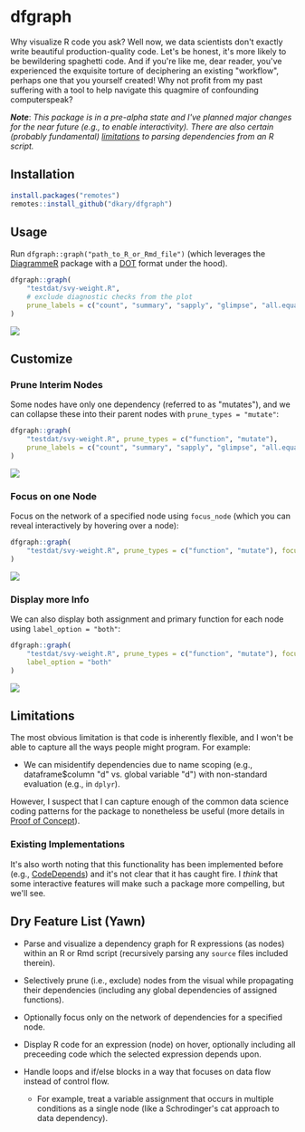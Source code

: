 
# dfgraph

Why visualize R code you ask? Well now, we data scientists don't exactly write beautiful production-quality code. Let's be honest, it's more likely to be bewildering spaghetti code. And if you're like me, dear reader, you've experienced the exquisite torture of deciphering an existing "workflow", perhaps one that you yourself created! Why not profit from my past suffering with a tool to help navigate this quagmire of confounding computerspeak?

***Note***: *This package is in a pre-alpha state and I've planned major changes for the near future (e.g., to enable interactivity). There are also certain (probably fundamental) [limitations](#limitations) to parsing dependencies from an R script.*

## Installation

```r
install.packages("remotes")
remotes::install_github("dkary/dfgraph")
```

## Usage

Run `dfgraph::graph("path_to_R_or_Rmd_file")` (which leverages the [DiagrammeR](https://github.com/rich-iannone/DiagrammeR) package with a   [DOT](https://en.wikipedia.org/wiki/DOT_(graph_description_language)) format under the hood).

```r
dfgraph::graph(
    "testdat/svy-weight.R",
    # exclude diagnostic checks from the plot
    prune_labels = c("count", "summary", "sapply", "glimpse", "all.equal")
)
```

![](ref/img/assemble.svg)

## Customize

### Prune Interim Nodes

Some nodes have only one dependency (referred to as "mutates"), and we can collapse these into their parent nodes with `prune_types = "mutate"`:

```r
dfgraph::graph(
    "testdat/svy-weight.R", prune_types = c("function", "mutate"),
    prune_labels = c("count", "summary", "sapply", "glimpse", "all.equal")
)
```

![](ref/img/assemble-prune.svg)

### Focus on one Node

Focus on the network of a specified node using `focus_node` (which you can reveal interactively by hovering over a node):

```r
dfgraph::graph(
    "testdat/svy-weight.R", prune_types = c("function", "mutate"), focus_node = 20, 
)
```

![](ref/img/assemble-focus.svg)

### Display more Info

We can also display both assignment and primary function for each node using `label_option = "both"`:

```r
dfgraph::graph(
    "testdat/svy-weight.R", prune_types = c("function", "mutate"), focus_node = 20, 
    label_option = "both"
)
```

![](ref/img/assemble-both.svg)

## Limitations

The most obvious limitation is that code is inherently flexible, and I won't be able to capture all the ways people might program. For example:

- We can misidentify dependencies due to name scoping (e.g., dataframe$column "d" vs. global variable "d") with non-standard evaluation (e.g., in `dplyr`).

However, I suspect that I can capture enough of the common data science coding patterns for the package to nonetheless be useful (more details in [Proof of Concept](ref/POC.md)).

### Existing Implementations

It's also worth noting that this functionality has been implemented before (e.g.,  [CodeDepends](https://github.com/duncantl/CodeDepends)) and it's not clear that it has caught fire. I *think* that some interactive features will make such a package more compelling, but we'll see.

## Dry Feature List (Yawn)

- Parse and visualize a dependency graph for R expressions (as nodes) within an R or Rmd script (recursively parsing any `source` files included therein).

- Selectively prune (i.e., exclude) nodes from the visual while propagating their dependencies (including any global dependencies of assigned functions).

- Optionally focus only on the network of dependencies for a specified node.

- Display R code for an expression (node) on hover, optionally including all preceeding code which the selected expression depends upon.

- Handle loops and if/else blocks in a way that focuses on data flow instead of control flow. 
    + For example, treat a variable assignment that occurs in multiple conditions as a single node (like a Schrodinger's cat approach to data dependency).
